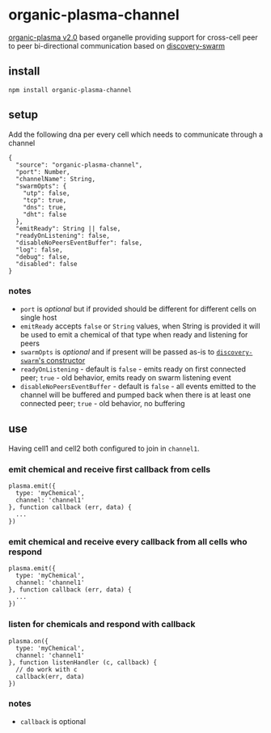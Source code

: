 # organic-plasma-channel

[organic-plasma v2.0](https://github.com/outbounder/organic-plasma) based organelle providing support for cross-cell peer to peer bi-directional communication based on [discovery-swarm](https://github.com/mafintosh/discovery-swarm)

## install

`npm install organic-plasma-channel`

## setup

Add the following dna per every cell which needs to communicate through a channel

```
{
  "source": "organic-plasma-channel",
  "port": Number,
  "channelName": String,
  "swarmOpts": {
    "utp": false,
    "tcp": true,
    "dns": true,
    "dht": false
  },
  "emitReady": String || false,
  "readyOnListening": false,
  "disableNoPeersEventBuffer": false,
  "log": false,
  "debug": false,
  "disabled": false
}
```

### notes

* `port` is *optional* but if provided should be different for different cells on single host
* `emitReady` accepts `false` or `String` values, when String is provided it will be used to emit a chemical of that type when ready and listening for peers
* `swarmOpts` is *optional* and if present will be passed as-is to [`discovery-swarm`'s constructor](https://github.com/mafintosh/discovery-swarm#var-sw--swarmopts)
* `readyOnListening` - default is `false` - emits ready on first connected peer; `true` - old behavior, emits ready on swarm listening event
* `disableNoPeersEventBuffer` - default is `false` - all events emitted to the channel will be buffered and pumped back when there is at least one connected peer; `true` - old behavior, no buffering
## use

Having cell1 and cell2 both configured to join in `channel1`.

### emit chemical and receive first callback from cells

```
plasma.emit({
  type: 'myChemical',
  channel: 'channel1'
}, function callback (err, data) {
  ...
})
```

### emit chemical and receive every callback from all cells who respond

```
plasma.emit({
  type: 'myChemical',
  channel: 'channel1'
}, function callback (err, data) {
  ...
})
```

### listen for chemicals and respond with callback

```
plasma.on({
  type: 'myChemical',
  channel: 'channel1'
}, function listenHandler (c, callback) {
  // do work with c
  callback(err, data)
})
```

### notes

* `callback` is optional
